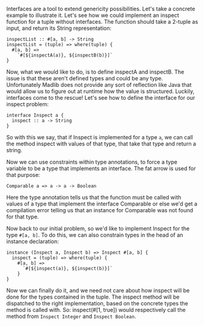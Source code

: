 Interfaces are a tool to extend genericity possibilities. Let's take a concrete example to illustrate it. Let's see how we could implement an inspect function for a tuple without interfaces. The function should take a 2-tuple as input, and return its String representation:
```madlib
inspectList :: #[a, b] -> String
inspectList = (tuple) => where(tuple) {
  #[a, b] =>
    `#[${inspectA(a)}, ${inspectB(b)}]`
}
```
Now, what we would like to do, is to define inspectA and inspectB. The issue is that these aren't defined types and could be any type. Unfortunately Madlib does not provide any sort of reflection like Java that would allow us to figure out at runtime how the value is structured. Luckily, interfaces come to the rescue! Let's see how to define the interface for our inspect problem:
```madlib
interface Inspect a {
  inspect :: a -> String
}
```
So with this we say, that if Inspect is implemented for a type `a`, we can call the method inspect with values of that type, that take that type and return a string.

Now we can use constraints within type annotations, to force a type variable to be a type that implements an interface. The fat arrow is used for that purpose:
```madlib
Comparable a => a -> a -> Boolean
```
Here the type annotation tells us that the function must be called with values of a type that implement the interface Comparable or else we'd get a compilation error telling us that an instance for Comparable was not found for that type.

Now back to our initial problem, so we'd like to implement Inspect for the type `#[a, b]`. To do this, we can also constrain types in the head of an instance declaration:
```madlib
instance (Inspect a, Inspect b) => Inspect #[a, b] {
  inspect = (tuple) => where(tuple) {
    #[a, b] =>
      `#[${inspect(a)}, ${inspect(b)}]`
    }
}
```
Now we can finally do it, and we need not care about how inspect will be done for the types contained in the tuple. The inspect method will be dispatched to the right implementation, based on the concrete types the method is called with. So:
inspect(#[1, true]) would respectively call the method from `Inspect Integer` and `Inspect Boolean`.

